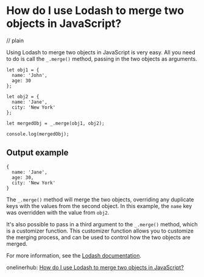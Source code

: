 # How do I use Lodash to merge two objects in JavaScript?
// plain

Using Lodash to merge two objects in JavaScript is very easy. All you need to do is call the `_.merge()` method, passing in the two objects as arguments.

```
let obj1 = {
  name: 'John',
  age: 30
};

let obj2 = {
  name: 'Jane',
  city: 'New York'
};

let mergedObj = _.merge(obj1, obj2);

console.log(mergedObj);
```

## Output example

```
{
  name: 'Jane',
  age: 30,
  city: 'New York'
}
```

The `_.merge()` method will merge the two objects, overriding any duplicate keys with the values from the second object. In this example, the `name` key was overridden with the value from `obj2`.

It's also possible to pass in a third argument to the `_.merge()` method, which is a customizer function. This customizer function allows you to customize the merging process, and can be used to control how the two objects are merged.

For more information, see the [Lodash documentation](https://lodash.com/docs/4.17.15#merge).

onelinerhub: [How do I use Lodash to merge two objects in JavaScript?](https://onelinerhub.com/javascript-lodash/how-do-i-use-lodash-to-merge-two-objects-in-javascript)